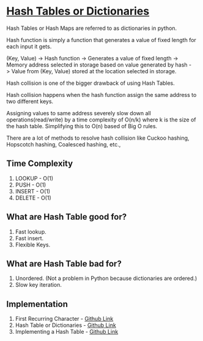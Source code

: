 # [Hash Tables or Dictionaries](Python%20Dictionaries)

Hash Tables or Hash Maps are referred to as dictionaries in python.

Hash function is simply a function that generates a value of fixed length for each input it gets.

(Key, Value) -> Hash function -> Generates a value of fixed length -> Memory address selected in storage based on value generated by hash -> Value from (Key, Value) stored at the location selected in storage.

Hash collision is one of the bigger drawback of using Hash Tables.

Hash collision happens when the hash function assign the same address to two different keys.

Assigning values to same address severely slow down all operations(read/write) by a time complexity of O(n/k) where k is the size of the hash table. Simplifying this to O(n) based of Big O rules.

There are a lot of methods to resolve hash collision like Cuckoo hashing, Hopscotch hashing, Coalesced hashing, etc.,

## Time Complexity

1. LOOKUP - O(1)
2. PUSH - O(1)
3. INSERT - O(1)
4. DELETE - O(1)

## What are Hash Table good for?

1. Fast lookup.
2. Fast insert.
3. Flexible Keys.

## What are Hash Table bad for?

1. Unordered. (Not a problem in Python because dictionaries are ordered.)
2. Slow key iteration.

## Implementation

1. First Recurring Character - [Github Link](https://github.com/grandeurkoe/data-structures-and-algorithms/tree/f4d80bd2f3d9036d751f3e511d832239f97fb9c1/data-structures/hash-tables-or-dictionaries/first-recurring-character)
2. Hash Table or Dictionaries - [Github Link](https://github.com/grandeurkoe/data-structures-and-algorithms/tree/7178cd324f55e2c084f43addae5d539609c66ac8/data-structures/hash-tables-or-dictionaries/hash-tables-or-dictionaries)
3. Implementing a Hash Table - [Github Link](https://github.com/grandeurkoe/data-structures-and-algorithms/tree/f5d4589de4dfe993a88c5c189942c4aa8ae59150/data-structures/hash-tables-or-dictionaries/implementing-a-hash-table)